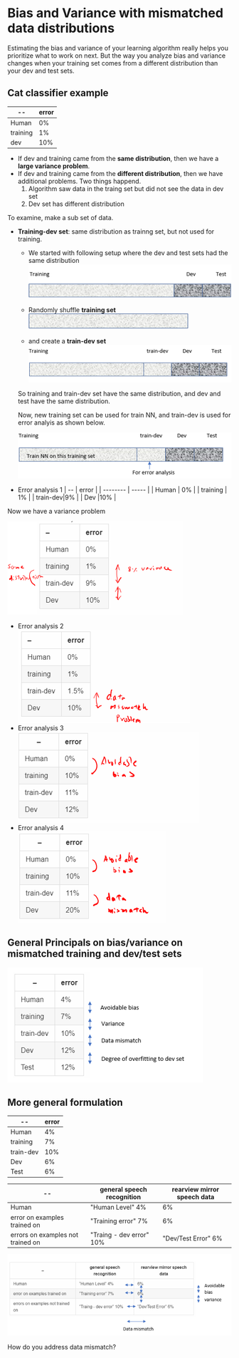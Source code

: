 # Bias and Variance with mismatched data distributions

Estimating the bias and variance of your learning algorithm really helps you prioritize what to work on next. But the way you analyze bias and variance changes when your training set comes from a different distribution than your dev and test sets.

## Cat classifier example


| --       | error |
| -------- | ----- |
| Human    | 0%    |
| training | 1%    |
| dev         |10%       |

* If dev and training came from the **same distribution**, then we have a **large variance problem**.
* If dev and training came from the **different distribution**, then we have additional problems. Two things happend.
  1. Algorithm saw data in the traing set but did not see the data in dev set
  2. Dev set has different distribution

To examine, make a sub set of data.
* **Training-dev set**: same distribution as trainng set, but not used for training.

  - We started with following setup where the dev and test sets had the same distribution<BR>
  ![](images/071-bias-variance-mistmatched-data-distributions-e3cf1896.png)
  ![](images/071-bias-variance-mistmatched-data-distributions-52554068.png)

  - Randomly shuffle **training set**<BR>
  ![](images/071-bias-variance-mistmatched-data-distributions-3da68487.png)
  - and create a **train-dev set**<br>
  ![](images/071-bias-variance-mistmatched-data-distributions-4d22294b.png)

  So training and train-dev set have the same distribution, and dev and test have the same distribution.

  Now, new training set can be used for train NN, and train-dev is used for error analyis as shown below.

  ![](images/071-bias-variance-mistmatched-data-distributions-ac511725.png)

- Error analysis 1
| --       | error |
| -------- | ----- |
| Human    | 0%    |
| training | 1%    |
| train-dev|9%     |
| Dev      |10%    |

Now we have a variance problem

![](images/071-bias-variance-mistmatched-data-distributions-37a06df1.png)

- Error analysis 2<br>
![](images/071-bias-variance-mistmatched-data-distributions-d9da8497.png)
- Error analysis 3<br>
![](images/071-bias-variance-mistmatched-data-distributions-2fe49d7d.png)
- Error analysis 4<br>
![](images/071-bias-variance-mistmatched-data-distributions-4ee9fcb4.png)

## General Principals on bias/variance on mismatched training and dev/test sets

![](images/071-bias-variance-mistmatched-data-distributions-8f7dd8f1.png)
## More general formulation
| --        | error |
| --------- | ----- |
| Human     | 4%    |
| training  | 7%    |
| train-dev | 10%   |
| Dev       | 6%    |
| Test      | 6%    |




| --                                | general speech recognition | rearview mirror speech data |
| --------------------------------- | -------------------------- | --------------------------- |
| Human                             | "Human Level" 4%           |      6%                       |
| error on examples trained on      | "Training error" 7%        |       6%                      |
| errors on examples not trained on | "Traing - dev error" 10%   |  "Dev/Test Error"  6%       |


![](images/071-bias-variance-mistmatched-data-distributions-a085e78a.png)

How do you address data mismatch?

